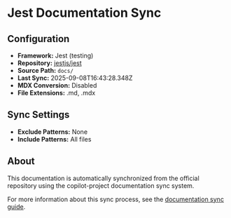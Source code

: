 # Jest Documentation Sync

## Configuration
- **Framework:** Jest (testing)
- **Repository:** [jestjs/jest](https://github.com/jestjs/jest)
- **Source Path:** `docs/`
- **Last Sync:** 2025-09-08T16:43:28.348Z
- **MDX Conversion:** Disabled
- **File Extensions:** .md, .mdx

## Sync Settings
- **Exclude Patterns:** None
- **Include Patterns:** All files

## About
This documentation is automatically synchronized from the official repository using the copilot-project documentation sync system.

For more information about this sync process, see the [documentation sync guide](../documentation-sync.md).
